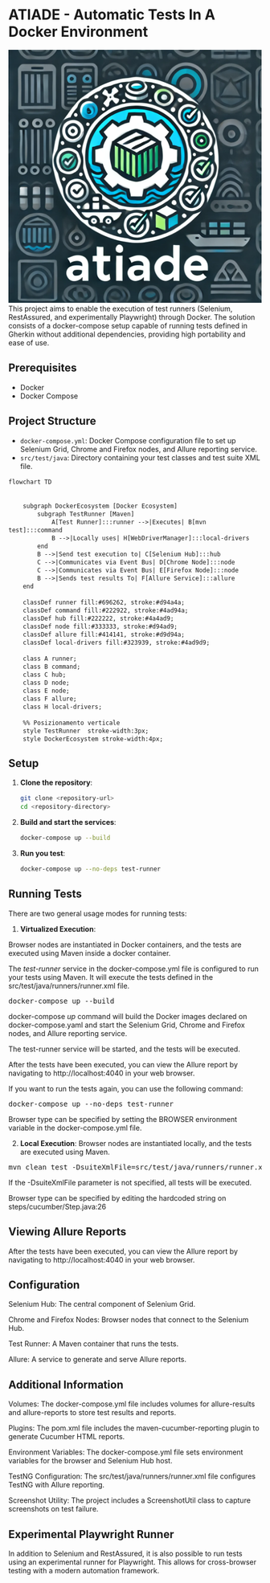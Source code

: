 # ATIADE - Automatic Tests In A Docker Environment
![Project Logo](./images/logo.png)
This project aims to enable the execution of test runners (Selenium, RestAssured, and experimentally Playwright) through Docker. The solution consists of a docker-compose setup capable of running tests defined in Gherkin without additional dependencies, providing high portability and ease of use.

## Prerequisites

- Docker
- Docker Compose


## Project Structure

- `docker-compose.yml`: Docker Compose configuration file to set up Selenium Grid, Chrome and Firefox nodes, and Allure reporting service.
- `src/test/java`: Directory containing your test classes and test suite XML file.

```mermaid
flowchart TD


    subgraph DockerEcosystem [Docker Ecosystem]
        subgraph TestRunner [Maven]
            A[Test Runner]:::runner -->|Executes| B[mvn test]:::command
            B -->|Locally uses| H[WebDriverManager]:::local-drivers
        end
        B -->|Send test execution to| C[Selenium Hub]:::hub
        C -->|Communicates via Event Bus| D[Chrome Node]:::node
        C -->|Communicates via Event Bus| E[Firefox Node]:::node
        B -->|Sends test results To| F[Allure Service]:::allure
    end

    classDef runner fill:#696262, stroke:#d94a4a;
    classDef command fill:#222922, stroke:#4ad94a;
    classDef hub fill:#222222, stroke:#4a4ad9;
    classDef node fill:#333333, stroke:#d94ad9;
    classDef allure fill:#414141, stroke:#d9d94a;
    classDef local-drivers fill:#323939, stroke:#4ad9d9;

    class A runner;
    class B command;
    class C hub;
    class D node;
    class E node;
    class F allure;
    class H local-drivers;

    %% Posizionamento verticale
    style TestRunner  stroke-width:3px;
    style DockerEcosystem stroke-width:4px;

```
## Setup

1. **Clone the repository**:
   ```sh
   git clone <repository-url>
   cd <repository-directory>
   ```

2. **Build and start the services**:

    ```sh
    docker-compose up --build
    ```

3. **Run you test**:
    ```sh
    docker-compose up --no-deps test-runner
    ```


## Running Tests
There are two general usage modes for running tests:
1. **Virtualized Execution**:

Browser nodes are instantiated in Docker containers, and the tests are executed using Maven inside a docker container.

The *test-runner* service in the docker-compose.yml file is configured to run your tests using Maven. It will execute the tests defined in the src/test/java/runners/runner.xml file.
<pre>docker-compose up --build </pre>

docker-compose *up* command will build the Docker images declared on docker-compose.yaml and start the Selenium Grid, Chrome and Firefox nodes, and Allure reporting service. 

The test-runner service will be started, and the tests will be executed.

After the tests have been executed, you can view the Allure report by navigating to http://localhost:4040 in your web browser.

If you want to run the tests again, you can use the following command:
<pre>docker-compose up --no-deps test-runner </pre>

Browser type can be specified by setting the BROWSER environment variable in the docker-compose.yml file.



2. **Local Execution**:
Browser nodes are instantiated locally, and the tests are executed using Maven.
<pre>mvn clean test -DsuiteXmlFile=src/test/java/runners/runner.xml </pre> 

If the -DsuiteXmlFile parameter is not specified, all tests will be executed.

Browser type can be specified by editing the hardcoded string on steps/cucumber/Step.java:26


## Viewing Allure Reports
After the tests have been executed, you can view the Allure report by navigating to http://localhost:4040 in your web browser.


## Configuration
Selenium Hub: The central component of Selenium Grid.

Chrome and Firefox Nodes: Browser nodes that connect to the Selenium Hub.

Test Runner: A Maven container that runs the tests.

Allure: A service to generate and serve Allure reports.

## Additional Information

Volumes: The docker-compose.yml file includes volumes for allure-results and allure-reports to store test results and reports.

Plugins: The pom.xml file includes the maven-cucumber-reporting plugin to generate Cucumber HTML reports.

Environment Variables: The docker-compose.yml file sets environment variables for the browser and Selenium Hub host.

TestNG Configuration: The src/test/java/runners/runner.xml file configures TestNG with Allure reporting.

Screenshot Utility: The project includes a ScreenshotUtil class to capture screenshots on test failure.

## Experimental Playwright Runner
In addition to Selenium and RestAssured, it is also possible to run tests using an experimental runner for Playwright. This allows for cross-browser testing with a modern automation framework.
